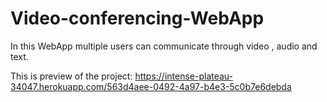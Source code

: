# Video-conferencing-WebApp
In this WebApp multiple users can communicate through video , audio and text.

This is preview of the project:
https://intense-plateau-34047.herokuapp.com/563d4aee-0492-4a97-b4e3-5c0b7e6debda
